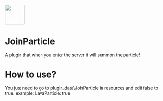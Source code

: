 <img height="64" weight="64" src="icon.png">

# JoinParticle
A plugin that when you enter the server it will summon the particle!
# How to use?
You just need to go to plugin_data\JoinParticle in resources and edit false to true.
example: LavaParticle: true
